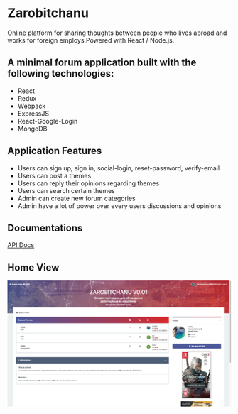 # Zarobitchanu
Online platform for sharing thoughts between people who lives abroad and works for foreign employs.Powered with React / Node.js.

## A minimal forum application built with the following technologies:

- React 
- Redux 
- Webpack 
- ExpressJS 
- React-Google-Login 
- MongoDB 

## Application Features
- Users can sign up, sign in, social-login, reset-password, verify-email
- Users can post a themes
- Users can reply their opinions regarding themes
- Users can search certain themes
- Admin can create new forum categories
- Admin have a lot of power over every users discussions and opinions


## Documentations

[API Docs](https://google.com)


## Home View

<img src="/docs/Home.png" alt="My cool logo"/>
